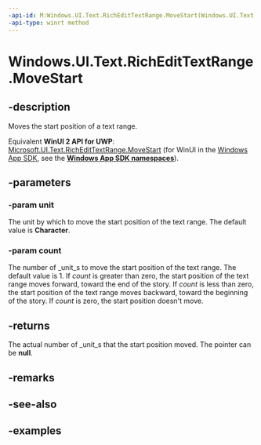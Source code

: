 ```yaml
---
-api-id: M:Windows.UI.Text.RichEditTextRange.MoveStart(Windows.UI.Text.TextRangeUnit,System.Int32)
-api-type: winrt method
---
```


<!-- Method syntax.
public int RichEditTextRange.MoveStart(TextRangeUnit unit, Int32 count)
-->

# Windows.UI.Text.RichEditTextRange.MoveStart

## -description

Moves the start position of a text range.

Equivalent **WinUI 2 API for UWP**: [Microsoft.UI.Text.RichEditTextRange.MoveStart](/windows/winui/api/microsoft.ui.text.richedittextrange.movestart) (for WinUI in the [Windows App SDK](/windows/apps/windows-app-sdk/), see the **[Windows App SDK namespaces](/windows/windows-app-sdk/api/winrt/)**).

## -parameters
### -param unit

The unit by which to move the start position of the text range. The default value is **Character**.

### -param count

The number of _unit_s to move the start position of the text range. The default value is 1. If _count_ is greater than zero, the start position of the text range moves forward, toward the end of the story. If _count_ is less than zero, the start position of the text range moves backward, toward the beginning of the story. If _count_ is zero, the start position doesn't move.

## -returns

The actual number of _unit_s that the start position moved. The pointer can be **null**.

## -remarks

## -see-also

## -examples


